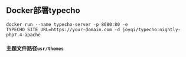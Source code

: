 ## Docker部署typecho



```
docker run --name typecho-server -p 8080:80 -e TYPECHO_SITE_URL=https://your-domain.com -d joyqi/typecho:nightly-php7.4-apache
```

#### 主题文件路径`usr/themes`
